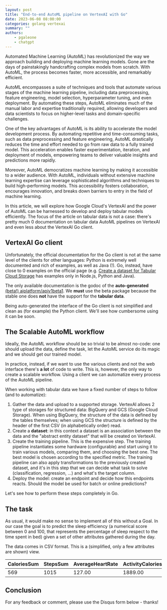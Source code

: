 ```yaml
---
layout: post
title: "End-to-end AutoML pipeline on VertexAI with Go"
date: 2023-06-08 08:00:00
categories: golang vertexai
summary: ""
authors:
    - pgaleone
    - chatgpt
---
```


Automated Machine Learning (AutoML) has revolutionized the way we approach building and deploying machine learning models. Gone are the days of painstakingly handcrafting complex models from scratch. With AutoML, the process becomes faster, more accessible, and remarkably efficient.

AutoML encompasses a suite of techniques and tools that automate various stages of the machine learning pipeline, including data preprocessing, feature engineering, model selection, hyperparameter tuning, and even deployment. By automating these steps, AutoML eliminates much of the manual labor and expertise traditionally required, allowing developers and data scientists to focus on higher-level tasks and domain-specific challenges.

One of the key advantages of AutoML is its ability to accelerate the model development process. By automating repetitive and time-consuming tasks, such as data preprocessing and feature engineering, AutoML drastically reduces the time and effort needed to go from raw data to a fully trained model. This acceleration enables faster experimentation, iteration, and deployment of models, empowering teams to deliver valuable insights and predictions more rapidly.

Moreover, AutoML democratizes machine learning by making it accessible to a wider audience. With AutoML, individuals without extensive machine learning expertise can leverage sophisticated algorithms and techniques to build high-performing models. This accessibility fosters collaboration, encourages innovation, and breaks down barriers to entry in the field of machine learning.

In this article, we will explore how Google Cloud's VertexAI and the power of AutoML can be harnessed to develop and deploy tabular models efficiently. The focus of the article on tabular data is not a case: there's pretty much 0 documentation on tabular data AutoML pipelines on VertexAI and even less about the VertexAI Go client.

## VertexAI Go client

Unfortunately, the official documentation for the Go client is not at the same level of the clients for other languages: Python is extremely well documented and rich of examples, as well as Java (!). Go, instead, have close to 0 examples on the official page (e.g. [Create a dataset for Tabular Cloud Storage](https://cloud.google.com/vertex-ai/docs/samples/aiplatform-create-dataset-tabular-gcs-sample) has examples only in Node.js, Python and Java).

The only available documentation is the godoc of the **auto-generated** [(beta!) aiplatform/apiv1beta1](https://pkg.go.dev/cloud.google.com/go/aiplatform/apiv1beta1). We **must** use the beta package because the stable one does **not** have the support for the **tabular data**.

Being auto-generated the interface of the Go client is not simplified and clean as (for example) the Python client. We'll see how cumbersome using it can be soon.

## The Scalable AutoML workflow

Ideally, the AutoML workflow should be so trivial to be almost no-code: one should upload the data, define the task, let the AutoML service do its magic and we should get our trained model.

In practice, instead, if we want to use the various clients and not the web interface there's **a lot** of code to write. This is, however, the only way to create a scalable workflow. Using a client we can automatize every process of the AutoML pipeline.

When working with tabular data we have a fixed number of steps to follow (and to automatize):

1. Gather the data and upload to a supported storage. VertexAI allows 2 type of storages for structured data: BigQuery and GCS (Google Cloud Storage). When using BigQuery, the structure of the data is defined by the tables themselves; when using GCS the structure is defined by the header of the first CSV (in alphabetically order) read.
2. Create a **dataset**: in this context a dataset is an association between the data and the "abstract entity dataset" that will be created on VertexAI.
3. Create the training pipeline. This is the expensive step. The training pipeline instantiates some hardware (configurable) and start using it to train various models, comparing them, and choosing the best one. The best model is chosen according to the specified metric. The training pipeline can also apply transformations to the previously created dataset, and it's in this step that we can decide what task to solve (classification, regression, ...) and what's the target column.
4. Deploy the model: create an endpoint and decide how this endpoints reacts. Should the model be used for batch or online predictions?

Let's see how to perform these steps completely in Go.

## The task

As usual, it would make no sense to implement all of this without a Goal. In our case the goal is to predict the sleep efficiency (a numerical score between 0 and 100, that represents the percentage of sleep respect to the time spent in bed) given a set of other attributes gathered during the day.

The data comes in CSV format. This is a (simplified, only a few attributes are shown) view.

|CaloriesSum|StepsSum|AverageHeartRate|ActivityCalories|Calories|Distance|PeakMinBPM|**SleepEfficiency**|
|-----------|--------|----------------|----------------|--------|--------|----------|---------------|
|569        |1015    |127.00          |1889.00         |3283.00 |6.09    |169       |43             |



## Conclusion

For any feedback or comment, please use the Disqus form below - thanks!
